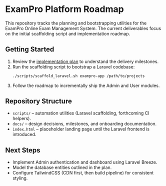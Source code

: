 # ExamPro Platform Roadmap

This repository tracks the planning and bootstrapping utilities for the ExamPro Online Exam Management System. The current deliverables focus on the initial scaffolding script and implementation roadmap.

## Getting Started
1. Review the [implementation plan](docs/implementation-plan.md) to understand the delivery milestones.
2. Run the scaffolding script to bootstrap a Laravel codebase:
   ```bash
   ./scripts/scaffold_laravel.sh exampro-app /path/to/projects
   ```
3. Follow the roadmap to incrementally ship the Admin and User modules.

## Repository Structure
- `scripts/` – automation utilities (Laravel scaffolding, forthcoming CI helpers).
- `docs/` – design decisions, milestones, and onboarding documentation.
- `index.html` – placeholder landing page until the Laravel frontend is introduced.

## Next Steps
- Implement Admin authentication and dashboard using Laravel Breeze.
- Model the database entities outlined in the plan.
- Configure TailwindCSS (CDN first, then build pipeline) for consistent styling.
